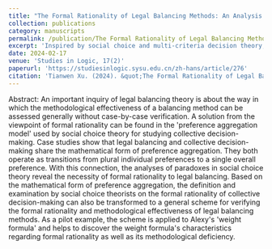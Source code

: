 ```yaml
---
title: "The Formal Rationality of Legal Balancing Methods: An Analysis based on Preference Aggregation"
collection: publications
category: manuscripts
permalink: /publication/The Formal Rationality of Legal Balancing Methods-An Analysis based on Preference Aggregation
excerpt: 'Inspired by social choice and multi-criteria decision theory, this paper formalizes legal balancing methods as functions of preference aggregation, and proposes a procedure for testing their formal rationality. This paper is in Chinese.'
date: 2024-02-17
venue: 'Studies in Logic, 17(2)'
paperurl: 'https://studiesinlogic.sysu.edu.cn/zh-hans/article/276'
citation: 'Tianwen Xu. (2024). &quot;The Formal Rationality of Legal Balancing Methods: An Analysis based on Preference Aggregation.&quot; <i>Studies in Logic</i>. 17(2).'
---
```


Abstract: An important inquiry of legal balancing theory is about the way in which the methodological effectiveness of a balancing method can be assessed generally without case-by-case verification. A solution from the viewpoint of formal rationality can be found in the 'preference aggregation model' used by social choice theory for studying collective decision-making. Case studies show that legal balancing and collective decision-making share the mathematical form of preference aggregation. They both operate as transitions from plural individual preferences to a single overall preference. With this connection, the analyses of paradoxes in social choice theory reveal the necessity of formal rationality to legal balancing. Based on the mathematical form of preference aggregation, the definition and examination by social choice theorists on the formal rationality of collective decision-making can also be transformed to a general scheme for verifying the formal rationality and methodological effectiveness of legal balancing methods. As a pilot example, the scheme is applied to Alexy's 'weight formula' and helps to discover the weight formula's characteristics regarding formal rationality as well as its methodological deficiency.
